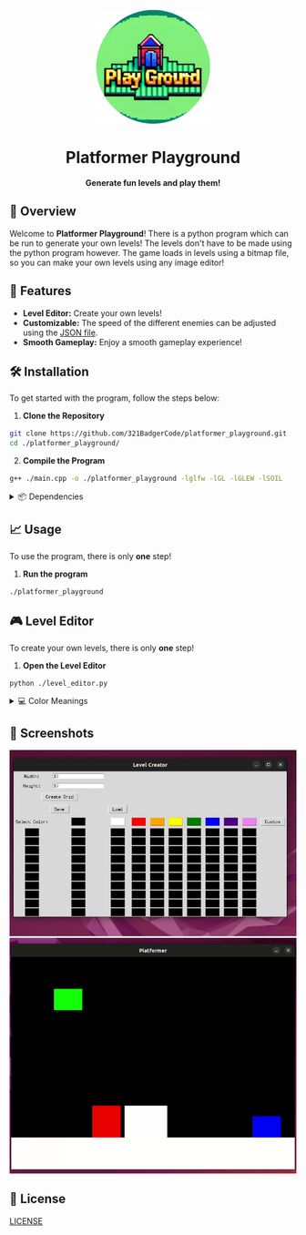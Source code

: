 <p align="center">
	<img src="./asset/logo.png" alt="Platformer Playground logo" width="200" height="200">
</p>

<h1 align="center">Platformer Playground</h1>

<p align="center">
	<strong>Generate fun levels and play them!</strong>
</p>

## 🚀 Overview

Welcome to **Platformer Playground**! There is a python program which can be run to generate your own levels! The levels don't have to be made using the python program however. The game loads in levels using a bitmap file, so you can make your own levels using any image editor!

## 🎨 Features

- **Level Editor:** Create your own levels!
- **Customizable:** The speed of the different enemies can be adjusted using the [JSON file](./config.json).
- **Smooth Gameplay:** Enjoy a smooth gameplay experience!

## 🛠️ Installation

To get started with the program, follow the steps below:

1. **Clone the Repository**
```sh
git clone https://github.com/321BadgerCode/platformer_playground.git
cd ./platformer_playground/
```

2. **Compile the Program**
```sh
g++ ./main.cpp -o ./platformer_playground -lglfw -lGL -lGLEW -lSOIL
```

<details>

<summary>📦 Dependencies</summary>

- **OpenGL:** `sudo apt-get install libglu1-mesa-dev freeglut3-dev mesa-common-dev`
- **GLEW:** `sudo apt-get install libglew-dev`
- **SOIL:** `sudo apt-get install libsoil-dev`

</details>

## 📈 Usage

To use the program, there is only **one** step!

1. **Run the program**
```sh
./platformer_playground
```

## 🎮 Level Editor

To create your own levels, there is only **one** step!

1. **Open the Level Editor**
```sh
python ./level_editor.py
```

<details>

<summary>💻 Color Meanings</summary>

<div class="color">

|	Color			|	Meaning			|
|	:---:			|	:---:			|
|	Black			|	Empty			|
|	Blue			|	Player			|
|	Green			|	Checkpoint/finish line	|
|	Red			|	Enemy			|

</div>

<style>
.color {
	tr:nth-child(1) td:nth-child(1) { color: black; }
	tr:nth-child(2) td:nth-child(1) { color: blue; }
	tr:nth-child(3) td:nth-child(1) { color: green; }
	tr:nth-child(4) td:nth-child(1) { color: red; }
}
</style>

</details>

## 📸 Screenshots

![](./asset/level_editor_ex.gif)
![](./asset/game_ex.gif)

## 📜 License

[LICENSE](./LICENSE)